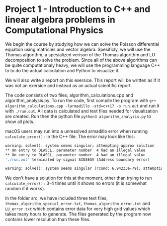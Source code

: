 # Project 1 - Introduction to C++ and linear algebra problems in Computational Physics

We begin the course by studying how we can solve the Poisson differential equation using matricies and vector algebra. Spesificly, we will use the Thomas algorithm, a spesialized verison of the Thomas algorithm and LU decomposition to solve the problem. Since all of the above algorithms can be quite computationaly heavy, we will use the programming language C++ to to do the actual calculation and Python to visualize it. 

We will also write a report on this exersice. This report will be written as if it was not an exersice and instead as an actual scientific report.

The code consists of two files; algorithm_calculations.cpp and algorithm_analysis.py. To run the code, first compile the program with `g++ algorithm_calculations.cpp -larmadillo -std=c++17 -o run.out` and run it with `./run.out`. All data is calculated and text files needed for visualization are created. Run then the python file `python3 algorithm_analysis.py` to show all plots.

macOS users may run into a unresolved armadillo error when running `calculate_error();` in the C++ file. The error may look like this:

```bash
warning: solve(): system seems singular; attempting approx solution
** On entry to DLASCL, parameter number  4 had an illegal value
** On entry to DLASCL, parameter number  4 had an illegal value
'./run.out' terminated by signal SIGSEGV (Address boundary error)

warning: solve(): system seems singular (rcond: 6.94233e-79); attempting approx solution
```

We don't have a solution for this at the moment, other than trying to run `calculate_error();` 3-4 times until it shows no errors (it is somewhat random if it works).

In the folder src, we have included three text files, `thomas_algorithm_special_error.txt`, `thomas_algorithm_error.txt` and `LU_error.txt` which contains error data for very high grid values which takes many hours to generate. The files generated by the program now contains lower resolution than these files.